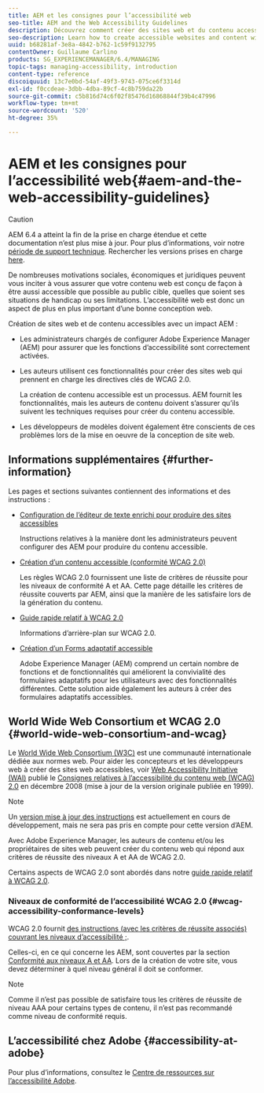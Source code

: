 ```yaml
---
title: AEM et les consignes pour l’accessibilité web
seo-title: AEM and the Web Accessibility Guidelines
description: Découvrez comment créer des sites web et du contenu accessibles avec AEM.
seo-description: Learn how to create accessible websites and content with AEM.
uuid: b68281af-3e8a-4842-b762-1c59f9132795
contentOwner: Guillaume Carlino
products: SG_EXPERIENCEMANAGER/6.4/MANAGING
topic-tags: managing-accessibility, introduction
content-type: reference
discoiquuid: 13c7e0bd-54af-49f3-9743-075ce6f3314d
exl-id: f0ccdeae-3dbb-4dba-89cf-4c8b759da22b
source-git-commit: c5b816d74c6f02f85476d16868844f39b4c47996
workflow-type: tm+mt
source-wordcount: '520'
ht-degree: 35%

---
```


# AEM et les consignes pour l’accessibilité web{#aem-and-the-web-accessibility-guidelines}

>[!CAUTION]
>
>AEM 6.4 a atteint la fin de la prise en charge étendue et cette documentation n’est plus mise à jour. Pour plus d’informations, voir notre [période de support technique](https://helpx.adobe.com/fr/support/programs/eol-matrix.html). Rechercher les versions prises en charge [here](https://experienceleague.adobe.com/docs/?lang=fr).

De nombreuses motivations sociales, économiques et juridiques peuvent vous inciter à vous assurer que votre contenu web est conçu de façon à être aussi accessible que possible au public cible, quelles que soient ses situations de handicap ou ses limitations. L’accessibilité web est donc un aspect de plus en plus important d’une bonne conception web.

Création de sites web et de contenu accessibles avec un impact AEM :

* Les administrateurs chargés de configurer Adobe Experience Manager (AEM) pour assurer que les fonctions d’accessibilité sont correctement activées.
* Les auteurs utilisent ces fonctionnalités pour créer des sites web qui prennent en charge les directives clés de WCAG 2.0.

   La création de contenu accessible est un processus. AEM fournit les fonctionnalités, mais les auteurs de contenu doivent s’assurer qu’ils suivent les techniques requises pour créer du contenu accessible.

* Les développeurs de modèles doivent également être conscients de ces problèmes lors de la mise en oeuvre de la conception de site web.

## Informations supplémentaires {#further-information}

Les pages et sections suivantes contiennent des informations et des instructions :

* [Configuration de l’éditeur de texte enrichi pour produire des sites accessibles](/help/sites-administering/rte-accessible-content.md)

   Instructions relatives à la manière dont les administrateurs peuvent configurer des AEM pour produire du contenu accessible.

* [Création d’un contenu accessible (conformité WCAG 2.0)](/help/sites-authoring/creating-accessible-content.md)

   Les règles WCAG 2.0 fournissent une liste de critères de réussite pour les niveaux de conformité A et AA. Cette page détaille les critères de réussite couverts par AEM, ainsi que la manière de les satisfaire lors de la génération du contenu.

* [Guide rapide relatif à WCAG 2.0](/help/managing/qg-wcag.md)

   Informations d’arrière-plan sur WCAG 2.0.

* [Création d’un Forms adaptatif accessible](/help/forms/using/creating-accessible-adaptive-forms.md)

   Adobe Experience Manager (AEM) comprend un certain nombre de fonctions et de fonctionnalités qui améliorent la convivialité des formulaires adaptatifs pour les utilisateurs avec des fonctionnalités différentes. Cette solution aide également les auteurs à créer des formulaires adaptatifs accessibles.

## World Wide Web Consortium et WCAG 2.0 {#world-wide-web-consortium-and-wcag}

Le [World Wide Web Consortium (W3C)](https://www.w3.org/) est une communauté internationale dédiée aux normes web. Pour aider les concepteurs et les développeurs web à créer des sites web accessibles, voir [Web Accessibility Initiative (WAI)](https://www.w3.org/WAI/) publié le [Consignes relatives à l’accessibilité du contenu web (WCAG) 2.0](https://www.w3.org/TR/WCAG20/) en décembre 2008 (mise à jour de la version originale publiée en 1999).

>[!NOTE]
>
>Un [version mise à jour des instructions](https://www.w3.org/TR/WCAG21/) est actuellement en cours de développement, mais ne sera pas pris en compte pour cette version d’AEM.

Avec Adobe Experience Manager, les auteurs de contenu et/ou les propriétaires de sites web peuvent créer du contenu web qui répond aux critères de réussite des niveaux A et AA de WCAG 2.0.

Certains aspects de WCAG 2.0 sont abordés dans notre [guide rapide relatif à WCAG 2.0](/help/managing/qg-wcag.md).

### Niveaux de conformité de l’accessibilité WCAG 2.0 {#wcag-accessibility-conformance-levels}

WCAG 2.0 fournit [des instructions (avec les critères de réussite associés) couvrant les niveaux d’accessibilité ;](https://www.w3.org/TR/UNDERSTANDING-WCAG20/conformance.html).

Celles-ci, en ce qui concerne les AEM, sont couvertes par la section [Conformité aux niveaux A et AA](/help/sites-authoring/creating-accessible-content.md). Lors de la création de votre site, vous devez déterminer à quel niveau général il doit se conformer.

>[!NOTE]
>
>Comme il n’est pas possible de satisfaire tous les critères de réussite de niveau AAA pour certains types de contenu, il n’est pas recommandé comme niveau de conformité requis.

## L’accessibilité chez Adobe  {#accessibility-at-adobe}

Pour plus d’informations, consultez le [Centre de ressources sur l’accessibilité Adobe](https://www.adobe.com/accessibility/).
